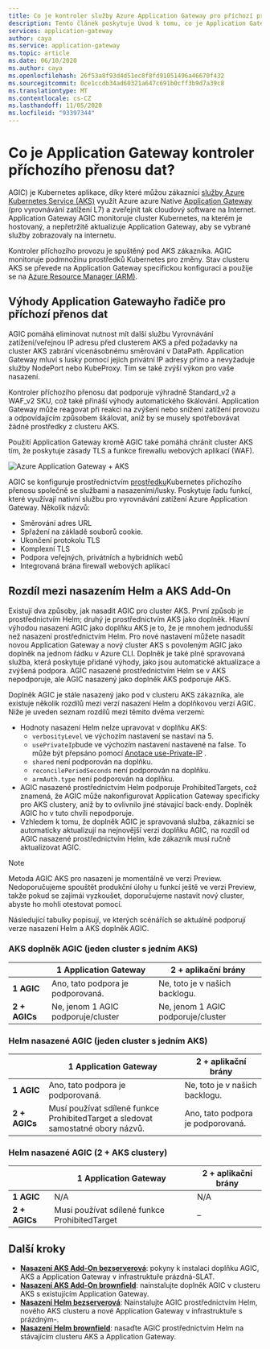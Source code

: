 ```yaml
---
title: Co je kontroler služby Azure Application Gateway pro příchozí přenosy?
description: Tento článek poskytuje Úvod k tomu, co je Application Gateway řadič příchozího přenosu dat.
services: application-gateway
author: caya
ms.service: application-gateway
ms.topic: article
ms.date: 06/10/2020
ms.author: caya
ms.openlocfilehash: 26f53a8f93d4d51ec8f8fd91051496a46670f432
ms.sourcegitcommit: 0ce1ccdb34ad60321a647c691b0cff3b9d7a39c8
ms.translationtype: MT
ms.contentlocale: cs-CZ
ms.lasthandoff: 11/05/2020
ms.locfileid: "93397344"
---
```

# <a name="what-is-application-gateway-ingress-controller"></a>Co je Application Gateway kontroler příchozího přenosu dat?
AGIC) je Kubernetes aplikace, díky které můžou zákazníci [služby Azure Kubernetes Service (AKS)](https://azure.microsoft.com/services/kubernetes-service/) využít Azure azure Native [Application Gateway](https://azure.microsoft.com/services/application-gateway/) (pro vyrovnávání zatížení L7) a zveřejnit tak cloudový software na Internet. Application Gateway AGIC monitoruje cluster Kubernetes, na kterém je hostovaný, a nepřetržitě aktualizuje Application Gateway, aby se vybrané služby zobrazovaly na internetu.

Kontroler příchozího provozu je spuštěný pod AKS zákazníka. AGIC monitoruje podmnožinu prostředků Kubernetes pro změny. Stav clusteru AKS se převede na Application Gateway specifickou konfiguraci a použije se na [Azure Resource Manager (ARM)](../azure-resource-manager/management/overview.md).

## <a name="benefits-of-application-gateway-ingress-controller"></a>Výhody Application Gatewayho řadiče pro příchozí přenos dat
AGIC pomáhá eliminovat nutnost mít další službu Vyrovnávání zatížení/veřejnou IP adresu před clusterem AKS a před požadavky na cluster AKS zabrání vícenásobnému směrování v DataPath. Application Gateway mluví s lusky pomocí jejich privátní IP adresy přímo a nevyžaduje služby NodePort nebo KubeProxy. Tím se také zvýší výkon pro vaše nasazení.

Kontroler příchozího přenosu dat podporuje výhradně Standard_v2 a WAF_v2 SKU, což také přináší výhody automatického škálování. Application Gateway může reagovat při reakci na zvýšení nebo snížení zatížení provozu a odpovídajícím způsobem škálovat, aniž by se musely spotřebovávat žádné prostředky z clusteru AKS.

Použití Application Gateway kromě AGIC také pomáhá chránit cluster AKS tím, že poskytuje zásady TLS a funkce firewallu webových aplikací (WAF).

![Azure Application Gateway + AKS](./media/application-gateway-ingress-controller-overview/architecture.png)

AGIC se konfiguruje prostřednictvím [prostředku](https://kubernetes.io/docs/user-guide/ingress/)Kubernetes příchozího přenosu společně se službami a nasazeními/lusky. Poskytuje řadu funkcí, které využívají nativní službu pro vyrovnávání zatížení Azure Application Gateway. Několik názvů:
  - Směrování adres URL
  - Spřažení na základě souborů cookie.
  - Ukončení protokolu TLS
  - Komplexní TLS
  - Podpora veřejných, privátních a hybridních webů
  - Integrovaná brána firewall webových aplikací

## <a name="difference-between-helm-deployment-and-aks-add-on"></a>Rozdíl mezi nasazením Helm a AKS Add-On
Existují dva způsoby, jak nasadit AGIC pro cluster AKS. První způsob je prostřednictvím Helm; druhý je prostřednictvím AKS jako doplněk. Hlavní výhodou nasazení AGIC jako doplňku AKS je to, že je mnohem jednodušší než nasazení prostřednictvím Helm. Pro nové nastavení můžete nasadit novou Application Gateway a nový cluster AKS s povoleným AGIC jako doplněk na jednom řádku v Azure CLI. Doplněk je také plně spravovaná služba, která poskytuje přidané výhody, jako jsou automatické aktualizace a zvýšená podpora. AGIC nasazené prostřednictvím Helm se v AKS nepodporuje, ale AGIC nasazený jako doplněk AKS podporuje AKS. 

Doplněk AGIC je stále nasazený jako pod v clusteru AKS zákazníka, ale existuje několik rozdílů mezi verzí nasazení Helm a doplňkovou verzí AGIC. Níže je uveden seznam rozdílů mezi těmito dvěma verzemi: 
  - Hodnoty nasazení Helm nelze upravovat v doplňku AKS:
    - `verbosityLevel` ve výchozím nastavení se nastaví na 5.
    - `usePrivateIp`bude ve výchozím nastavení nastavené na false. To může být přepsáno pomocí [Anotace use-Private-IP](ingress-controller-annotations.md#use-private-ip) .
    - `shared` není podporován na doplňku. 
    - `reconcilePeriodSeconds` není podporován na doplňku.
    - `armAuth.type` není podporován na doplňku.
  - AGIC nasazené prostřednictvím Helm podporuje ProhibitedTargets, což znamená, že AGIC může nakonfigurovat Application Gateway specificky pro AKS clustery, aniž by to ovlivnilo jiné stávající back-endy. Doplněk AGIC ho v tuto chvíli nepodporuje. 
  - Vzhledem k tomu, že doplněk AGIC je spravovaná služba, zákazníci se automaticky aktualizují na nejnovější verzi doplňku AGIC, na rozdíl od AGIC nasazené prostřednictvím Helm, kde zákazník musí ručně aktualizovat AGIC. 

> [!NOTE]
> Metoda AGIC AKS pro nasazení je momentálně ve verzi Preview. Nedoporučujeme spouštět produkční úlohy u funkcí ještě ve verzi Preview, takže pokud se zajímái vyzkoušet, doporučujeme nastavit nový cluster, abyste ho mohli otestovat pomocí. 

Následující tabulky popisují, ve kterých scénářích se aktuálně podporují verze nasazení Helm a AKS doplněk AGIC. 

### <a name="aks-add-on-agic-single-aks-cluster"></a>AKS doplněk AGIC (jeden cluster s jedním AKS)
|                  |1 Application Gateway |2 + aplikační brány |
|------------------|---------|--------|
|**1 AGIC**|Ano, tato podpora je podporovaná. |Ne, toto je v našich backlogu. |
|**2 + AGICs**|Ne, jenom 1 AGIC podporuje/cluster |Ne, jenom 1 AGIC podporuje/cluster |

### <a name="helm-deployed-agic-single-aks-cluster"></a>Helm nasazené AGIC (jeden cluster s jedním AKS)
|                  |1 Application Gateway |2 + aplikační brány |
|------------------|---------|--------|
|**1 AGIC**|Ano, tato podpora je podporovaná. |Ne, toto je v našich backlogu. |
|**2 + AGICs**|Musí používat sdílené funkce ProhibitedTarget a sledovat samostatné obory názvů. |Ano, tato podpora je podporovaná. |

### <a name="helm-deployed-agic-2-aks-clusters"></a>Helm nasazené AGIC (2 + AKS clustery)
|                  |1 Application Gateway |2 + aplikační brány |
|------------------|---------|--------|
|**1 AGIC**|N/A |N/A |
|**2 + AGICs**|Musí používat sdílené funkce ProhibitedTarget |– |

## <a name="next-steps"></a>Další kroky
- [**Nasazení AKS Add-On bezserverová**](tutorial-ingress-controller-add-on-new.md): pokyny k instalaci doplňku AGIC, AKS a Application Gateway v infrastruktuře prázdná-SLAT.
- [**Nasazení AKS Add-On brownfield**](tutorial-ingress-controller-add-on-existing.md): nainstalujte doplněk AGIC v clusteru AKS s existujícím Application Gateway.
- [**Nasazení Helm bezserverová**](ingress-controller-install-new.md): Nainstalujte AGIC prostřednictvím Helm, nového AKS clusteru a nové Application Gateway v infrastruktuře s prázdným-.
- [**Nasazení Helm brownfield**](ingress-controller-install-existing.md): nasaďte AGIC prostřednictvím Helm na stávajícím clusteru AKS a Application Gateway.